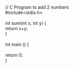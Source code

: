 // C Program to add 2 numbers
<br>#include<stdio.h>
<br><br>int sum(int x, int y) {
<br>  return x+y;
<br>}
<br><br>int main () {
<br><br>  return 0;
<br>}
